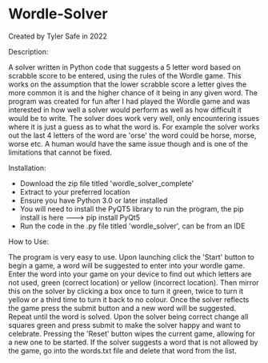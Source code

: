 # Wordle-Solver
Created by Tyler Safe in 2022

Description:

A solver written in Python code that suggests a 5 letter word based on scrabble score to be entered, using the rules of the Wordle game. This works
on the assumption that the lower scrabble score a letter gives the more common it is and the higher chance of it being in any given word. The program
was created for fun after I had played the Wordle game and was interested in how well a solver would perform as well as how difficult it would be to
write. The solver does work very well, only encountering issues where it is just a guess as to what the word is. For example the solver works out the 
last 4 letters of the word are 'orse' the word could be horse, morse, worse etc. A human would have the same issue though and is one of the limitations
that cannot be fixed. 

Installation:
- Download the zip file titled 'wordle_solver_complete'
- Extract to your preferred location
- Ensure you have Python 3.0 or later installed
- You will need to install the PyQT5 library to run the program, the pip install is here ---> pip install PyQt5
- Run the code in the .py file titled 'wordle_solver', can be from an IDE

How to Use:

The program is very easy to use. Upon launching click the 'Start' button to begin a game, a word will be suggested to enter into your wordle game. 
Enter the word into your game on your device to find out which letters are not used, green (correct location) or yellow (incorrect location). Then
mirror this on the solver by clicking a box once to turn it green, twice to turn it yellow or a third time to turn it back to no colour. Once the
solver reflects the game press the submit button and a new word will be suggested. Repeat until the word is solved. Upon the solver being correct
change all squares green and press submit to make the solver happy and want to celebrate. Pressing the 'Reset' button wipes the current game, 
allowing for a new one to be started. If the solver suggests a word that is not allowed by the game, go into the words.txt file and delete that 
word from the list.
